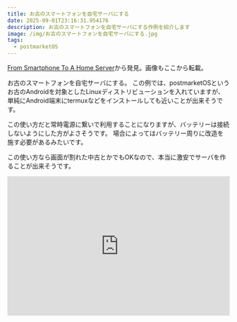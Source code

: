```yaml
---
title: お古のスマートフォンを自宅サーバにする
date: 2025-09-01T23:16:31.954176
description: お古のスマートフォンを自宅サーバにする作例を紹介します
image: /img/お古のスマートフォンを自宅サーバにする.jpg
tags:
  - postmarketOS
---
```

[From Smartphone To A Home Server](https://hackaday.com/2025/08/16/from-smartphone-to-a-home-server/)から発見。画像もここから転載。

お古のスマートフォンを自宅サーバにする。
この例では、postmarketOSというお古のAndroidを対象としたLinuxディストリビューションを入れていますが、単純にAndroid端末にtermuxなどをインストールしても近いことが出来そうです。

この使い方だと常時電源に繋いで利用することになりますが、バッテリーは接続しないようにした方がよさそうです。
場合によってはバッテリー周りに改造を施す必要があるみたいです。

この使い方なら画面が割れた中古とかでもOKなので、本当に激安でサーバを作ることが出来そうです。

<iframe width="100%" height="315" src="https://www.youtube.com/embed/OBOoDffWF0Y" title="YouTube video player" frameborder="0" allow="accelerometer; autoplay; clipboard-write; encrypted-media; gyroscope; picture-in-picture" allowfullscreen></iframe>



